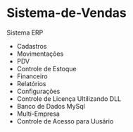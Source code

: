 # Sistema-de-Vendas
Sistema ERP
- Cadastros
- Movimentações
- PDV
- Controle de Estoque
- Financeiro
- Relatórios
- Configurações
- Controle de Licença Ultilizando DLL
- Banco de Dados MySql
- Multi-Empresa
- Controle de Acesso para Uusário


  

